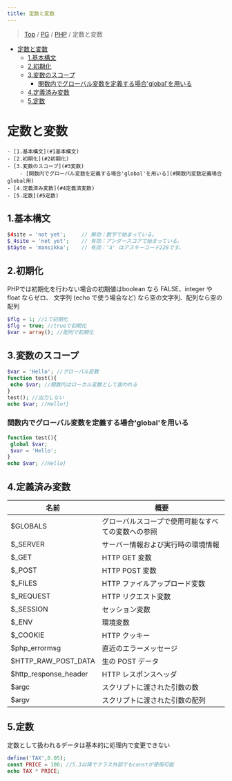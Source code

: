 ```yaml
---
title: 定数と変数
---
```


> [Top](https://tanish-kr.github.io/study-wiki) / [PG](https://tanish-kr.github.io/study-wiki/PG) / [PHP](https://tanish-kr.github.io/study-wiki/PG/PHP) / 定数と変数

<!-- TOC -->

- [定数と変数](#定数と変数)
  - [1.基本構文](#1基本構文)
  - [2.初期化](#2初期化)
  - [3.変数のスコープ](#3変数のスコープ)
    - [関数内でグローバル変数を定義する場合'global'を用いる](#関数内でグローバル変数を定義する場合globalを用いる)
  - [4.定義済み変数](#4定義済み変数)
  - [5.定数](#5定数)

<!-- /TOC -->

# 定数と変数

	- [1.基本構文](#1基本構文)
	- [2.初期化](#2初期化)
	- [3.変数のスコープ](#3変数)
		- [関数内でグローバル変数を定義する場合'global'を用いる](#関数内変数定義場合global用)
	- [4.定義済み変数](#4定義済変数)
	- [5.定数](#5定数)

## 1.基本構文

```php
$4site = 'not yet';     // 無効：数字で始まっている。
$_4site = 'not yet';    // 有効：アンダースコアで始まっている。
$täyte = 'mansikka';    // 有効：'ä' はアスキーコード228です。
```

## 2.初期化

PHPでは初期化を行わない場合の初期値はboolean なら FALSE、integer や float ならゼロ、 文字列 (echo で使う場合など) なら空の文字列、配列なら空の配列

```php
$flg = 1; //1で初期化
$flg = true; //trueで初期化
$var = array(); //配列で初期化
```

## 3.変数のスコープ

```php
$var = 'Hello'; //グローバル変数
function test(){
 echo $var; //関数内はローカル変数として扱われる
}
test(); //出力しない
echo $var; //Hello!}
```

### 関数内でグローバル変数を定義する場合'global'を用いる

```php
function test(){
 global $var;
 $var = 'Hello';
}
echo $var; //Hello}
```

## 4.定義済み変数

|名前|概要|
|---|---|
|$GLOBALS|グローバルスコープで使用可能なすべての変数への参照|
|$_SERVER|サーバー情報および実行時の環境情報|
|$_GET|HTTP GET 変数|
|$_POST|HTTP POST 変数|
|$_FILES|HTTP ファイルアップロード変数|
|$_REQUEST|HTTP リクエスト変数|
|$_SESSION|セッション変数|
|$_ENV|環境変数|
|$_COOKIE|HTTP クッキー|
|$php_errormsg|直近のエラーメッセージ|
|$HTTP_RAW_POST_DATA|生の POST データ|
|$http_response_header|HTTP レスポンスヘッダ|
|$argc|スクリプトに渡された引数の数|
|$argv|スクリプトに渡された引数の配列|

## 5.定数

定数として扱われるデータは基本的に処理内で変更できない

```php
define('TAX',0.05);
const PRICE = 100; //5.3以降でクラス外部でもconstが使用可能
echo TAX * PRICE;
```
